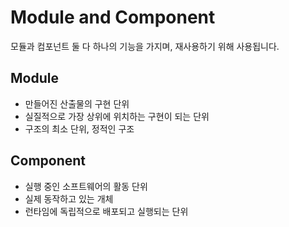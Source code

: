 # Module and Component

모듈과 컴포넌트 둘 다 하나의 기능을 가지며, 재사용하기 위해 사용됩니다.

## Module

- 만들어진 산출물의 구현 단위
- 실질적으로 가장 상위에 위치하는 구현이 되는 단위
- 구조의 최소 단위, 정적인 구조

## Component

- 실행 중인 소프트웨어의 활동 단위
- 실제 동작하고 있는 개체
- 런타임에 독립적으로 배포되고 실행되는 단위
